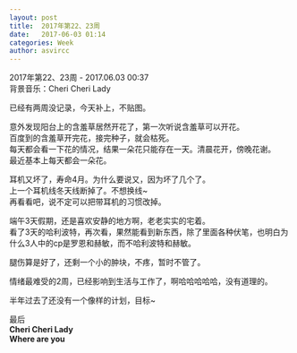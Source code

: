 ```yaml
---
layout: post
title:  2017年第22、23周
date:   2017-06-03 01:14
categories: Week
author: asvircc
---
```


2017年第22、23周 - 2017.06.03 00:37<br>
背景音乐：Cheri Cheri Lady


已经有两周没记录，今天补上，不贴图。


意外发现阳台上的含羞草居然开花了，第一次听说含羞草可以开花。<br>
百度到的含羞草开完花，接完种子，就会枯死。<br>
每天都会看一下花的情况，结果一朵花只能存在一天。清晨花开，傍晚花谢。<br>
最近基本上每天都会一朵花。<br>

耳机又坏了，寿命4月。为什么要说又，因为坏了几个了。<br>
上一个耳机线冬天线断掉了。不想换线~<br>
再看看吧，说不定可以把带耳机的习惯改掉。<br>

端午3天假期，还是喜欢安静的地方啊，老老实实的宅着。<br>
看了3天的哈利波特，再次看，果然能看到新东西，除了里面各种伏笔，也明白为什么3人中的cp是罗恩和赫敏，而不哈利波特和赫敏。

腿伤算是好了，还剩一个小的肿块，不疼，暂时不管了。

情绪最难受的2周，已经影响到生活与工作了，啊哈哈哈哈哈，没有道理的。

半年过去了还没有一个像样的计划，目标~



最后<br>
**Cheri Cheri Lady<br> Where are you**

<audio 
	autoplay="autoplay"
	loop="loop"
	src="http://static.asvir.site/music/post/Cheri,%20Cheri%20Lady.mp4"></audio> 



